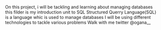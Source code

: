 On this project, i will be tackling and learning about managing databases
this filder is my introduction unit to SQL
Structured Querry Language(SQL) is a language whic is used to manage databases
I will be using different technologies to tackle various problems
Walk with me 
twitter @ogana__